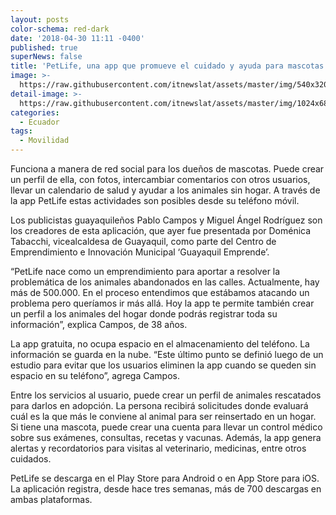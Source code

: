 ```yaml
---
layout: posts
color-schema: red-dark
date: '2018-04-30 11:11 -0400'
published: true
superNews: false
title: 'PetLife, una app que promueve el cuidado y ayuda para mascotas'
image: >-
  https://raw.githubusercontent.com/itnewslat/assets/master/img/540x320/Petlife-p.jpg
detail-image: >-
  https://raw.githubusercontent.com/itnewslat/assets/master/img/1024x680/Petlife-g.jpg
categories:
  - Ecuador
tags:
  - Movilidad
---
```

Funciona a manera de red social para los dueños de mascotas. Puede crear un perfil de ella, con fotos, intercambiar comentarios con otros usuarios, llevar un calendario de salud y ayudar a los animales sin hogar. A través de la app PetLife estas actividades son posibles desde su teléfono móvil.

Los publicistas guayaquileños Pablo Campos y Miguel Ángel Rodríguez son los creadores de esta aplicación, que ayer fue presentada por Doménica Tabacchi, vicealcaldesa de Guayaquil, como parte del Centro de Emprendimiento e Innovación Municipal ‘Guayaquil Emprende’.

“PetLife nace como un emprendimiento para aportar a resolver la problemática de los animales abandonados en las calles. Actualmente, hay más de 500.000. En el proceso entendimos que estábamos atacando un problema pero queríamos ir más allá. Hoy la app te permite también crear un perfil a los animales del hogar donde podrás registrar toda su información”, explica Campos, de 38 años.

La app gratuita, no ocupa espacio en el almacenamiento del teléfono. La información se guarda en la nube. “Este último punto se definió luego de un estudio para evitar que los usuarios eliminen la app cuando se queden sin espacio en su teléfono”, agrega Campos.

Entre los servicios al usuario, puede crear un perfil de animales rescatados para darlos en adopción. La persona recibirá solicitudes donde evaluará cuál es la que más le conviene al animal para ser reinsertado en un hogar. Si tiene una mascota, puede crear una cuenta para llevar un control médico sobre sus exámenes, consultas, recetas y vacunas. Además, la app genera alertas y recordatorios para visitas al veterinario, medicinas, entre otros cuidados.

PetLife se descarga en el Play Store para Android o en App Store para iOS. La aplicación registra, desde hace tres semanas, más de 700 descargas en ambas plataformas.